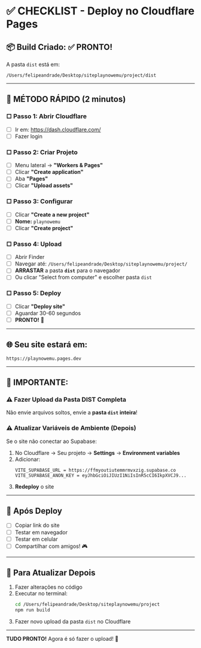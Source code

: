 # ✅ CHECKLIST - Deploy no Cloudflare Pages

## 📦 Build Criado: ✅ PRONTO!

A pasta `dist` está em:
```
/Users/felipeandrade/Desktop/siteplaynowemu/project/dist
```

---

## 🚀 MÉTODO RÁPIDO (2 minutos)

### □ Passo 1: Abrir Cloudflare
- [ ] Ir em: https://dash.cloudflare.com/
- [ ] Fazer login

### □ Passo 2: Criar Projeto
- [ ] Menu lateral → **"Workers & Pages"**
- [ ] Clicar **"Create application"**
- [ ] Aba **"Pages"**
- [ ] Clicar **"Upload assets"**

### □ Passo 3: Configurar
- [ ] Clicar **"Create a new project"**
- [ ] **Nome:** `playnowemu`
- [ ] Clicar **"Create project"**

### □ Passo 4: Upload
- [ ] Abrir Finder
- [ ] Navegar até: `/Users/felipeandrade/Desktop/siteplaynowemu/project/`
- [ ] **ARRASTAR** a pasta **`dist`** para o navegador
- [ ] Ou clicar "Select from computer" e escolher pasta `dist`

### □ Passo 5: Deploy
- [ ] Clicar **"Deploy site"**
- [ ] Aguardar 30-60 segundos
- [ ] **PRONTO!** 🎉

---

## 🌐 Seu site estará em:

```
https://playnowemu.pages.dev
```

---

## 📝 IMPORTANTE:

### ⚠️ Fazer Upload da Pasta DIST Completa
Não envie arquivos soltos, envie a **pasta `dist` inteira**!

### ⚠️ Atualizar Variáveis de Ambiente (Depois)
Se o site não conectar ao Supabase:

1. No Cloudflare → Seu projeto → **Settings** → **Environment variables**
2. Adicionar:
   ```
   VITE_SUPABASE_URL = https://ffmyoutiutemmrmvxzig.supabase.co
   VITE_SUPABASE_ANON_KEY = eyJhbGciOiJIUzI1NiIsInR5cCI6IkpXVCJ9...
   ```
3. **Redeploy** o site

---

## 🎯 Após Deploy

- [ ] Copiar link do site
- [ ] Testar em navegador
- [ ] Testar em celular
- [ ] Compartilhar com amigos! 🎮

---

## 🔄 Para Atualizar Depois

1. Fazer alterações no código
2. Executar no terminal:
   ```bash
   cd /Users/felipeandrade/Desktop/siteplaynowemu/project
   npm run build
   ```
3. Fazer novo upload da pasta `dist` no Cloudflare

---

**TUDO PRONTO!** Agora é só fazer o upload! 🚀
